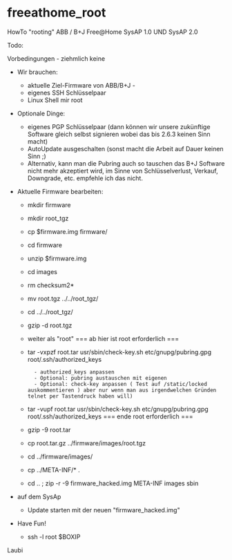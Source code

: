 # freeathome_root
HowTo "rooting" ABB / B+J Free@Home SysAP 1.0 UND SysAP 2.0

Todo:

Vorbedingungen - ziehmlich keine
- Wir brauchen:
	- aktuelle Ziel-Firmware von ABB/B+J	- 
	- eigenes SSH Schlüsselpaar
	- Linux Shell mir root

- Optionale Dinge:
	- eigenes PGP Schlüsselpaar (dann können wir unsere zukünftige Software gleich selbst signieren wobei das bis 2.6.3 keinen Sinn macht) 
	- AutoUpdate ausgeschalten (sonst macht die Arbeit auf Dauer keinen Sinn ;)
	- Alternativ, kann man die Pubring auch so tauschen das B+J Software nicht mehr akzeptiert wird, 
	  im Sinne von Schlüsselverlust, Verkauf, Downgrade, etc. empfehle ich das nicht.

- Aktuelle Firmware bearbeiten:
	- mkdir firmware
	- mkdir root_tgz
	- cp $firmware.img firmware/
	- cd firmware
	- unzip $firmware.img
	- cd images
	- rm checksum2*
	- mv root.tgz ../../root_tgz/
	- cd ../../root_tgz/
	- gzip -d root.tgz
	- weiter als "root"
	=== ab hier ist root erforderlich ===
	- tar -vxpzf root.tar usr/sbin/check-key.sh etc/gnupg/pubring.gpg root/.ssh/authorized_keys

			- authorized_keys anpassen
			- Optional: pubring austauschen mit eigenen 
			- Optional: check-key anpassen ( Test auf /static/locked auskommentieren ) aber nur wenn man aus irgendwelchen Gründen telnet per Tastendruck haben will)

	- tar -vupf root.tar usr/sbin/check-key.sh etc/gnupg/pubring.gpg root/.ssh/authorized_keys
	=== ende root erforderlich ===
	- gzip -9 root.tar
	- cp root.tar.gz ../firmware/images/root.tgz
	- cd ../firmware/images/
	- cp ../META-INF/* .
	- cd .. ; zip -r -9 firmware_hacked.img META-INF images sbin

- auf dem SysAp
	- Update starten mit der neuen "firmware_hacked.img"

- Have Fun!
	- ssh -l root $BOXIP

Laubi
